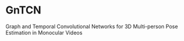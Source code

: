 # GnTCN
Graph and Temporal Convolutional Networks for 3D Multi-person Pose Estimation in Monocular Videos
